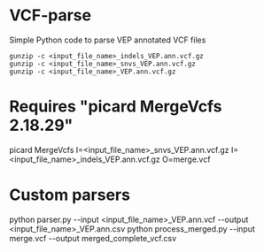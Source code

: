 # VCF-parse
Simple Python code to parse VEP annotated VCF files 


    gunzip -c <input_file_name>_indels_VEP.ann.vcf.gz
    gunzip -c <input_file_name>_snvs_VEP.ann.vcf.gz
    gunzip -c <input_file_name>_VEP.ann.vcf.gz

# Requires "picard MergeVcfs 2.18.29"
picard MergeVcfs I=<input_file_name>_snvs_VEP.ann.vcf.gz I=<input_file_name>_indels_VEP.ann.vcf.gz O=merge.vcf

# Custom parsers
python parser.py --input <input_file_name>_VEP.ann.vcf --output <input_file_name>_VEP.ann.csv
python process_merged.py --input merge.vcf --output merged_complete_vcf.csv
